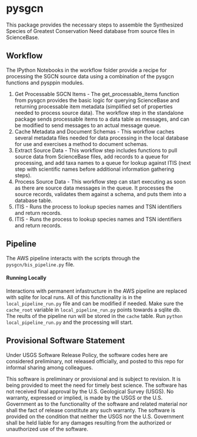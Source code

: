 # pysgcn

This package provides the necessary steps to assemble the Synthesized Species of Greatest Conservation Need database from source files in ScienceBase.

## Workflow

The IPython Notebooks in the workflow folder provide a recipe for processing the SGCN source data using a combination of the pysgcn functions and pysppin modules.

1) Get Processable SGCN Items - The get_processable_items function from pysgcn provides the basic logic for querying ScienceBase and returning processable item metadata (simplified set of properties needed to process source data). The workflow step in the standalone package sends processable items to a data table as messages, and can be modified to send messages to an actual message queue.
2) Cache Metadata and Document Schemas - This workflow caches several metadata files needed for data processing in the local database for use and exercises a method to document schemas.
3) Extract Source Data - This workflow step includes functions to pull source data from ScienceBase files, add records to a queue for processing, and add taxa names to a queue for lookup against ITIS (next step with scientific names before additional information gathering steps).
4) Process Source Data - This workflow step can start executing as soon as there are source data messages in the queue. It processes the source records, validates them against a schema, and puts them into a database table.
5) ITIS - Runs the process to lookup species names and TSN identifiers and return records.
5) ITIS - Runs the process to lookup species names and TSN identifiers and return records.

## Pipeline
The AWS pipeline interacts with the scripts through the `pysgcn/bis_pipeline.py` file.
#### Running Locally
Interactions with permanent infastructure in the AWS pipeline are replaced with sqlite for local runs. All of this functionality is in the `local_pipeline_run.py` file and can be modified if needed. Make sure the `cache_root` variable in `local_pipeline_run.py` points towards a sqlite db. The reults of the pipeline run will be stored in the `cache` table.
Run `python local_pipeline_run.py` and the processing will start.


## Provisional Software Statement

Under USGS Software Release Policy, the software codes here are considered preliminary, not released officially, and posted to this repo for informal sharing among colleagues.

This software is preliminary or provisional and is subject to revision. It is being provided to meet the need for timely best science. The software has not received final approval by the U.S. Geological Survey (USGS). No warranty, expressed or implied, is made by the USGS or the U.S. Government as to the functionality of the software and related material nor shall the fact of release constitute any such warranty. The software is provided on the condition that neither the USGS nor the U.S. Government shall be held liable for any damages resulting from the authorized or unauthorized use of the software.
